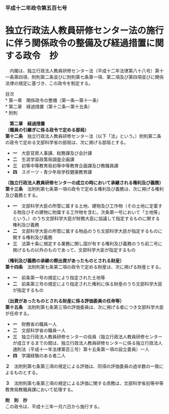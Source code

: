 ### 平成十二年政令第五百七号  
# 独立行政法人教員研修センター法の施行に伴う関係政令の整備及び経過措置に関する政令　抄  
　内閣は、独立行政法人教員研修センター法（平成十二年法律第八十八号）第十一条第四項、附則第二条並びに附則第七条第一項、第二項及び第四項並びに関係法律の規定に基づき、この政令を制定する。  
  
目次  
	* 第一章　関係政令の整備（第一条―第十一条）  
	* 第二章　経過措置（第十二条―第十五条）  
	* 附則  
  
&emsp;**第二章　経過措置**  
**（職員の引継ぎに係る政令で定める部局）**  
**第十二条**　独立行政法人教員研修センター法（以下「法」という。）附則第二条の政令で定める文部科学省の部局は、次に掲げる部局とする。  
* **一**　大臣官房人事課、総務課及び会計課  
* **二**　生涯学習政策局調査企画課  
* **三**　初等中等教育局初等中等教育企画課及び教職員課  
* **四**　スポーツ・青少年局学校健康教育課  
  
**（独立行政法人教員研修センターの成立の時において承継される権利及び義務）**  
**第十三条**　法附則第七条第一項の政令で定める権利及び義務は、次に掲げる権利及び義務とする。  
* **一**　文部科学大臣の所管に属する土地、建物及び工作物（その土地に定着する物及びその建物に附属する工作物を含む。次条第一号において「土地等」という。）のうち文部科学大臣が財務大臣に協議して指定するものに関する権利及び義務  
* **二**　文部科学大臣の所管に属する物品のうち文部科学大臣が指定するものに関する権利及び義務  
* **三**　法第十条に規定する業務に関し国が有する権利及び義務のうち前二号に掲げるもの以外のものであって、文部科学大臣が指定するもの  
  
**（権利及び義務の承継の際出資があったものとされる財産）**  
**第十四条**　法附則第七条第二項の政令で定める財産は、次に掲げる財産とする。  
* **一**　前条第一号の規定により指定された土地等  
* **二**　前条第三号の規定により指定された権利に係る財産のうち文部科学大臣が指定するもの  
  
**（出資があったものとされる財産に係る評価委員の任命等）**  
**第十五条**　法附則第七条第三項の評価委員は、次に掲げる者につき文部科学大臣が任命する。  
* **一**　財務省の職員一人  
* **二**　文部科学省の職員一人  
* **三**　独立行政法人教員研修センターの役員（独立行政法人教員研修センターが成立するまでの間は、独立行政法人教員研修センターに係る独立行政法人通則法（平成十一年法律第百三号）第十五条第一項の設立委員）一人  
* **四**　学識経験のある者二人  
  
**２**　法附則第七条第三項の規定による評価は、同項の評価委員の過半数の一致によるものとする。  
  
**３**　法附則第七条第三項の規定による評価に関する庶務は、文部科学省初等中等教育局教職員課において処理する。  
  
**附　則　抄**  
この政令は、平成十三年一月六日から施行する。  
  
